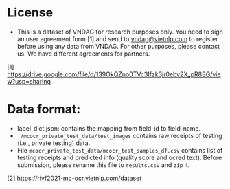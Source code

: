 # License 
- This is a dataset of VNDAG for research purposes only. 
You need to sign an user agreement form [1] and send to vndag@vietnlp.com to register before using any data from VNDAG.
For other purposes, please contact us. We have different agreements for partners.

[1] https://drive.google.com/file/d/139OkQZno0TVc3Ifzk3jr0ebv2X_pR8SG/view?usp=sharing

# Data format:
- label_dict.json: contains the mapping from field-id to field-name. 
- `./mcocr_private_test_data/test_images` contains raw receipts of testing (i.e., private testing) data.
- File `mcocr_private_test_data/mcocr_test_samples_df.csv` contains list of testing receipts and predicted info (quality score and ocred text). Before submission, please rename this file to `results.csv` and `zip` it.

[2] https://rivf2021-mc-ocr.vietnlp.com/dataset

